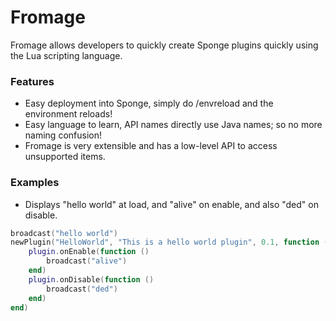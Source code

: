 # Fromage
Fromage allows developers to quickly create Sponge plugins quickly using the Lua scripting language.

### Features

- Easy deployment into Sponge, simply do /envreload and the environment reloads!
- Easy language to learn, API names directly use Java names; so no more naming confusion!
- Fromage is very extensible and has a low-level API to access unsupported items.

### Examples

- Displays "hello world" at load, and "alive" on enable, and also "ded" on disable.
```lua
broadcast("hello world")
newPlugin("HelloWorld", "This is a hello world plugin", 0.1, function (plugin)
    plugin.onEnable(function ()
        broadcast("alive")
    end)
    plugin.onDisable(function ()
        broadcast("ded")
    end)
end)
```